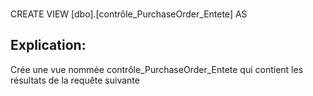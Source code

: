###
CREATE VIEW [dbo].[contrôle_PurchaseOrder_Entete] AS
## Explication:
Crée une vue nommée contrôle_PurchaseOrder_Entete qui contient les résultats de la requête suivante
